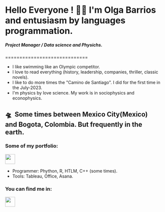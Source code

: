 Hello Everyone ! :raising_hand_woman:
I'm Olga Barrios and entusiasm by languages programmation. 
=============================  

##### Project Manager / Data science and  Physichs. 
=============================  


- I like swimming like an Olympic competitor.
- I love to read everything (history, leadership, companies, thriller, classic novels).
- I like to do more times the "Camino de Santiago". I did for the first time in the July-2023.
- I'm physics by love science. My work is in sociophysics and econophysics.


 :flying_saucer:  Some times between Mexico City(Mexico) and Bogota, Colombia. But frequently in the earth.
----------------------------------------------  

### Some of my portfolio:
 <p align="left"> <a href="https://github.com/olbarriosp" target="_blank" rel="noreferrer"><img src="https://raw.githubusercontent.com/danielcranney/readme-generator/main/public/icons/socials/github-dark.svg" width="32" height="32" /></a> </p>

- Programmer: Phython, R, HTLM, C++ (some times).
- Tools: Tableau, Office, Asana.
 
 ### You can find me in:
 
 <p <a href="https://www.linkedin.com/in/olga-lucia-barrios-pulido/" target="_blank" rel="noreferrer"><img src="https://raw.githubusercontent.com/danielcranney/readme-generator/main/public/icons/socials/linkedin.svg" width="32" height="32" /></a> 
</p>
